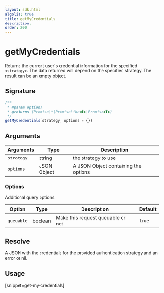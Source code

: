```yaml
---
layout: sdk.html
algolia: true
title: getMyCredentials
description:
order: 200
---
```


# getMyCredentials

Returns the current user's credential information for the specified `<strategy>`. The data returned will depend on the specified strategy. The result can be an empty object.

## Signature

```javascript
/**
 * @param options
 * @returns {Promise|*|PromiseLike<T>|Promise<T>}
 */
getMyCredentials(strategy, options = {})
```

## Arguments

| Arguments    | Type    | Description
|--------------|---------|-------------
| `strategy` | string | the strategy to use
| `options` | JSON Object | A JSON Object containing the options


### **Options**

Additional query options

| Option     | Type    | Description                       | Default |
| ---------- | ------- | --------------------------------- | ------- |
| `queuable` | boolean | Make this request queuable or not | `true`  |


## Resolve

A JSON with the credentials for the provided authentication strategy and an error or nil.

## Usage

[snippet=get-my-credentials]
